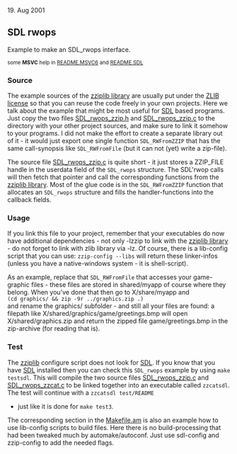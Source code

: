 <date> 19. Aug 2001 </date>

## SDL rwops 
Example to make an SDL_rwops interface.

<small> some <b>MSVC</b> help in 
   <a href="README.MSVC6">README.MSVC6</a> and
   <a href="README.SDL">README.SDL</a>
</small>

### Source 

The example sources of the [zziplib library](zziplib.html) 
 are usually put under the [ZLIB license](COPYING.ZLIB) so 
 that you can reuse the code freely in your own projects. Here we talk
 about the example that might be most useful for 
 [SDL](http://libsdl.org) based programs.
 Just copy the two files 
 [SDL_rwops_zzip.h](SDL_rwops_zzip.h)
 and
 [SDL_rwops_zzip.c](SDL_rwops_zzip.c) 
 to the directory with your other project sources, and make sure
 to link it somehow to your programs. I did not make the effort to
 create a separate library out of it - it would just export one
 single function `SDL_RWFromZZIP` that has the same call-synopsis
 like `SDL_RWFromFile` (but it can not (yet) write a zip-file).

The source file [SDL_rwops_zzip.c](SDL_rwops_zzip.c) is
 quite short - it just stores a ZZIP_FILE handle in the userdata
 field of the `SDL_rwops` structure. The SDL'rwop calls will then
 fetch that pointer and call the corresponding functions from the
 [zziplib library](zziplib.html). Most of the glue code
 is in the `SDL_RWFromZZIP` function that allocates an 
 `SDL_rwops` structure and fills the handler-functions 
 into the callback fields.

### Usage 

If you link this file to your project, remember that your executables
 do now have additional dependencies - not only -lzzip to link with
 the [zziplib library](zziplib.html) - do not forget to
 link with zlib library via -lz. Of course, there is a lib-config
 script that you can use: `zzip-config --libs` will return these
 linker-infos (unless you have a native-windows system - it is 
 shell-script).

As an example, replace that `SDL_RWFromFile` that accesses your
 game-graphic files - these files are stored in shared/myapp
 of course where they belong. When you've done that
 then go to X/share/myapp and  \
 `(cd graphics/ && zip -9r ../graphics.zip .)`  \
 and rename the graphics/ subfolder - and still all your files
 are found: a filepath like X/shared/graphics/game/greetings.bmp 
 will open X/shared/graphics.zip and return the zipped file 
 game/greetings.bmp in the zip-archive (for reading that is).

### Test 

The [zziplib](zziplib.html) configure script does not
 look for [SDL](http://libsdl.org). If you know that
 you have [SDL](http://libsdl.org) installed 
 then you can check this `SDL_rwops` example by using
 `make testsdl`. This will compile the
 two source files [SDL_rwops_zzip.c](SDL_rwops_zzip.c) 
 and [SDL_rwops_zzcat.c](SDL_rwops_zzcat.c) to be linked
 together into an executable called `zzcatsdl`. The test
 will continue with a `zzcatsdl test/README`
 - just like it is done for `make test3`.

The corresponding section in the [Makefile.am](Makefile.am) 
 is also an example how to use lib-config scripts to build files. Here
 there is no build-processing that had been tweaked much by automake/autoconf.
 Just use sdl-config and zzip-config to add the needed flags.
